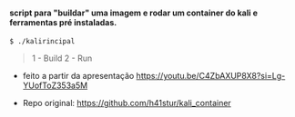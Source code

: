 #### script para "buildar" uma imagem e rodar um container do kali e ferramentas pré instaladas.


``` $ ./kalirincipal ```

> 1 - Build
> 2 - Run

- feito a partir da apresentação https://youtu.be/C4ZbAXUP8X8?si=Lg-YUofToZ353a5M

- Repo original: https://github.com/h41stur/kali_container